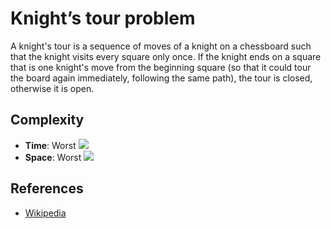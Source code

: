 # Knight’s tour problem
A knight's tour is a sequence of moves of a knight on a chessboard such that the knight visits every square only once. If the knight ends on a square that is one knight's move from the beginning square (so that it could tour the board again immediately, following the same path), the tour is closed, otherwise it is open.

## Complexity
* **Time**: Worst ![](https://latex.codecogs.com/svg.latex?O(8^{N^{2}}))
* **Space**: Worst ![](https://latex.codecogs.com/svg.latex?O(N^2))

## References
* [Wikipedia](https://en.wikipedia.org/wiki/Knight%27s_tour)